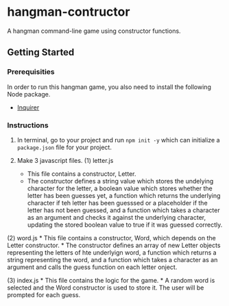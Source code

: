 # hangman-contructor
A hangman command-line game using constructor functions.

## Getting Started
### Prerequisities 
In order to run this hangman game, you also need to install the following Node package.
* [Inquirer](https://www.npmjs.com/package/inquirer)

### Instructions
1. In terminal, go to your project and run `npm init -y` which can initialize a `package.json` file for your project. 

2. Make 3 javascript files.
(1) letter.js
	* This file contains a constructor, Letter. 
	* The constructor defines a string value which stores the undelying character for the letter, a boolean value which stores whether the letter has been guesses yet, a function which returns the underlying character if teh letter has been guesssed or a placeholder if the letter has not been guessed, and a function which takes a character as an argument and checks it against the underlying character, updating the stored boolean value to true if it was guessed correctly. 

(2) word.js
	* This file contains a constructor, Word, which depends on the Letter constructor.
	* The constructor defines an array of new Letter objects representing the letters of hte underlyign word, a function which returns a string representing the word, and a function which takes a character as an argument and calls the guess function on each letter onject.

(3) index.js
	* This file contains the logic for the game.
	* A random word is selected and the Word constructor is used to store it. The user will be prompted for each guess. 